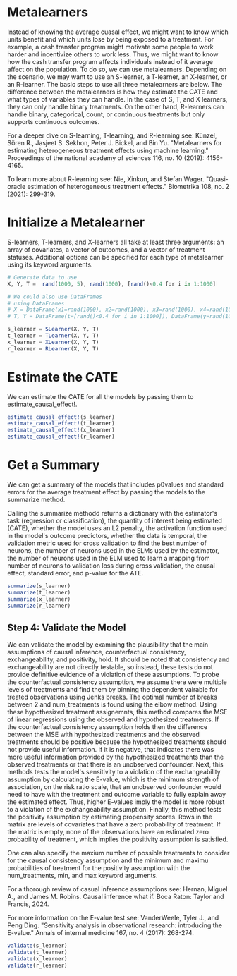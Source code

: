# Metalearners
Instead of knowing the average cuasal effect, we might want to know which units benefit and 
which units lose by being exposed to a treatment. For example, a cash transfer program might 
motivate some people to work harder and incentivize others to work less. Thus, we might want 
to know how the cash transfer program affects individuals instead of it average affect on 
the population. To do so, we can use metalearners. Depending on the scenario, we may want to 
use an S-learner, a T-learner, an X-learner, or an R-learner. The basic steps to use all 
three metalearners are below. The difference between the metalearners is how they estimate 
the CATE and what types of variables they can handle. In the case of S, T, and X learners, 
they can only handle binary treatments. On the other hand, R-learners can handle binary, 
categorical, count, or continuous treatments but only supports continuous outcomes.

For a deeper dive on S-learning, T-learning, and R-learning see:
    Künzel, Sören R., Jasjeet S. Sekhon, Peter J. Bickel, and Bin Yu. "Metalearners for 
    estimating heterogeneous treatment effects using machine learning." Proceedings of the 
    national academy of sciences 116, no. 10 (2019): 4156-4165.

To learn more about R-learning see:
    Nie, Xinkun, and Stefan Wager. "Quasi-oracle estimation of heterogeneous treatment 
    effects." Biometrika 108, no. 2 (2021): 299-319.

# Initialize a Metalearner
S-learners, T-learners, and X-learners all take at least three arguments: an array of 
covariates, a vector of outcomes, and a vector of treatment statuses. Additional options can 
be specified for each type of metalearner using its keyword arguments.
```julia
# Generate data to use
X, Y, T =  rand(1000, 5), rand(1000), [rand()<0.4 for i in 1:1000]

# We could also use DataFrames
# using DataFrames
# X = DataFrame(x1=rand(1000), x2=rand(1000), x3=rand(1000), x4=rand(1000), x5=rand(1000))
# T, Y = DataFrame(t=[rand()<0.4 for i in 1:1000]), DataFrame(y=rand(1000))

s_learner = SLearner(X, Y, T)
t_learner = TLearner(X, Y, T)
x_learner = XLearner(X, Y, T)
r_learner = RLearner(X, Y, T)
```

# Estimate the CATE
We can estimate the CATE for all the models by passing them to estimate_causal_effect!.
```julia
estimate_causal_effect!(s_learner)
estimate_causal_effect!(t_learner)
estimate_causal_effect!(x_learner)
estimate_causal_effect!(r_learner)
```

# Get a Summary
We can get a summary of the models that includes p0values and standard errors for the 
average treatment effect by passing the models to the summarize method.

Calling the summarize methodd returns a dictionary with the estimator's task (regression or 
classification), the quantity of interest being estimated (CATE), whether the model 
uses an L2 penalty, the activation function used in the model's outcome predictors, whether 
the data is temporal, the validation metric used for cross validation to find the best 
number of neurons, the number of neurons used in the ELMs used by the estimator, the number 
of neurons used in the ELM used to learn a mapping from number of neurons to validation 
loss during cross validation, the causal effect, standard error, and p-value for the ATE.
```julia
summarize(s_learner)
summarize(t_learner)
summarize(x_learner)
summarize(r_learner)
```

## Step 4: Validate the Model
We can validate the model by examining the plausibility that the main assumptions of causal 
inference, counterfactual consistency, exchangeability, and positivity, hold. It should be 
noted that consistency and exchangeability are not directly testable, so instead, these 
tests do not provide definitive evidence of a violation of these assumptions. To probe the 
counterfactual consistency assumption, we assume there were multiple levels of treatments 
and find them by binning the dependent vairable for treated observations using Jenks breaks. 
The optimal number of breaks between 2 and num_treatments is found using the elbow method. 
Using these hypothesized treatment assignemnts, this method compares the MSE of linear 
regressions using the observed and hypothesized treatments. If the counterfactual 
consistency assumption holds then the difference between the MSE with hypothesized 
treatments and the observed treatments should be positive because the hypothesized 
treatments should not provide useful information. If it is negative, that indicates there 
was more useful information provided by the hypothesized treatments than the observed 
treatments or that there is an unobserved confounder. Next, this methods tests the model's 
sensitivity to a violation of the exchangeability assumption by calculating the E-value, 
which is the minimum strength of association, on the risk ratio scale, that an unobserved 
confounder would need to have with the treatment and outcome variable to fully explain away 
the estimated effect. Thus, higher E-values imply the model is more robust to a violation of 
the exchangeability assumption. Finally, this method tests the positivity assumption by 
estimating propensity scores. Rows in the matrix are levels of covariates that have a zero 
probability of treatment. If the matrix is empty, none of the observations have an estimated 
zero probability of treatment, which implies the positivity assumption is satisfied.

One can also specify the maxium number of possible treatments to consider for the causal 
consistency assumption and the minimum and maximu probabilities of treatment for the 
positivity assumption with the num_treatments, min, and max keyword arguments.

For a thorough review of casual inference assumptions see:
    Hernan, Miguel A., and James M. Robins. Causal inference what if. Boca Raton: Taylor and 
    Francis, 2024. 

For more information on the E-value test see:
    VanderWeele, Tyler J., and Peng Ding. "Sensitivity analysis in observational research: 
    introducing the E-value." Annals of internal medicine 167, no. 4 (2017): 268-274.
```julia
validate(s_learner)
validate(t_learner)
validate(x_learner)
validate(r_learner)
```